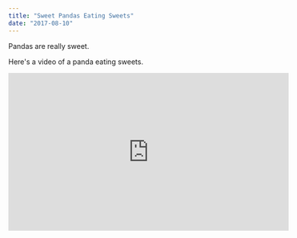 ```yaml
---
title: "Sweet Pandas Eating Sweets"
date: "2017-08-10"
---
```


Pandas are really sweet.

Here's a video of a panda eating sweets.

<iframe 
    width="560" 
    height="315" 
    src="https://www.youtube.com/embed/4n0xNbfJLR8" 
    frameborder="0" 
    allowfullscreen>
</iframe>